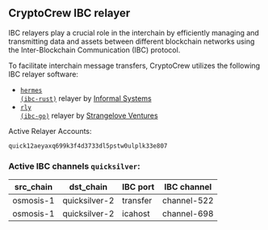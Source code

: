 ## CryptoCrew IBC relayer
IBC relayers play a crucial role in the interchain by efficiently managing and transmitting data and assets between different blockchain networks using the Inter-Blockchain Communication (IBC) protocol.

To facilitate interchain message transfers, CryptoCrew utilizes the following IBC relayer software: 
- <a href="https://github.com/informalsystems/hermes"><code>hermes (ibc-rust)</code></a> relayer by [Informal Systems](https://github.com/informalsystems)
- <a href="https://github.com/cosmos/relayer"><code>rly (ibc-go)</code></a> relayer by [Strangelove Ventures](https://github.com/strangelove-ventures)

Active Relayer Accounts:
```
quick12aeyaxq699k3f4d3733dl5pstw0ulplk33e807
```

### Active IBC channels `quicksilver`:
| src_chain | dst_chain | IBC port | IBC channel |
| --------------- | --------------- | ------------ | ------------------- |
| osmosis-1 | quicksilver-2 | transfer | channel-522 |
| osmosis-1 | quicksilver-2 | icahost | channel-698 |